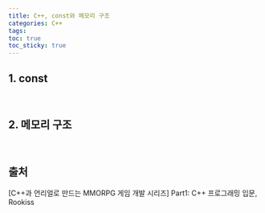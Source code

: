 ```yaml
---
title: C++, const와 메모리 구조
categories: C++
tags: 
toc: true
toc_sticky: true
---
```


## **1. const**

<br/>

## **2. 메모리 구조**

<br/>

## **출처**

[C++과 언리얼로 만드는 MMORPG 게임 개발 시리즈] Part1: C++ 프로그래밍 입문, Rookiss

